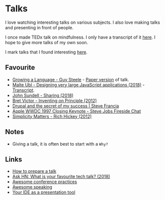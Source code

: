 # Talks
I love watching interesting talks on various subjects. I also love making talks and presenting in front of people.

I once made TEDx talk on mindfulness. I only have a transcript of it [here](http://telegra.ph/TED-Talk---Mindfulness-March-2016-03-28). I hope to give more talks of my own soon.

I mark talks that I found interesting [here](https://github.com/learn-anything/talks#readme).

## Favourite
- [Growing a Language - Guy Steele](https://www.youtube.com/watch?v=_ahvzDzKdB0) - [Paper version](http://www.cs.virginia.edu/%7Eevans/cs655/readings/steele.pdf) of talk.
- [Malte Ubl - Designing very large JavaScript applications (2018)](https://www.youtube.com/watch?v=ZZmUwXEiPm4) - [Transcript](https://medium.com/@cramforce/designing-very-large-javascript-applications-6e013a3291a3).
- [John Sundell - Sharing (2018)](https://www.youtube.com/watch?v=_mQNwL8HkS0)
- [Bret Victor - Inventing on Principle (2012)](https://vimeo.com/36579366)
- [Drupal and the secret of my success | Steve Francia](https://www.youtube.com/watch?v=EJo9tPXGPo8&feature=youtu.be&t=13m4s)
- [Apple WWDC 1997 Closing Keynote - Steve Jobs Fireside Chat](https://www.youtube.com/watch?v=KWJ6rGiopvo)
- [Simplicity Matters - Rich Hickey (2012)](https://www.youtube.com/watch?v=rI8tNMsozo0)

## Notes
- Giving a talk, it is often best to start with a `Why?`

## Links
- [How to prepare a talk](https://www.deconstructconf.com/blog/how-to-prepare-a-talk)
- [Ask HN: What is your favourite tech talk? (2018)](https://news.ycombinator.com/item?id=16838460)
- [Awesome conference practices](https://github.com/kitze/awesome-conference-practices#readme)
- [Awesome speaking](https://github.com/matteofigus/awesome-speaking#readme)
- [Your IDE as a presentation tool](https://staltz.com/your-ide-as-a-presentation-tool.html)